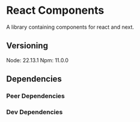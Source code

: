 # React Components

A library containing components for react and next.

## Versioning

Node: 22.13.1
Npm: 11.0.0

## Dependencies

### Peer Dependencies

### Dev Dependencies
